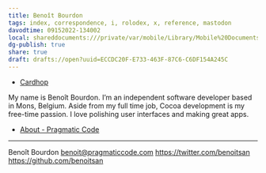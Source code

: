 ```yaml
---
title: Benoît Bourdon
tags: index, correspondence, i, rolodex, x, reference, mastodon
davodtime: 09152022-134002
local: shareddocuments:///private/var/mobile/Library/Mobile%20Documents/iCloud~md~obsidian/Documents/OBSHIDDIAN/drafts/ECCDC20F-E733-463F-87C6-C6DF154A245C.md
dg-publish: true
share: true
draft: drafts://open?uuid=ECCDC20F-E733-463F-87C6-C6DF154A245C
---
```


- [Cardhop](x-cardhop://show?id=contact:64A7CB3D-9F4F-4293-8CE6-DDD9DE37A1EC&contact=Beno%C3%AEt%20Bourdon)

My name is Benoît Bourdon. I’m an independent software developer based in Mons, Belgium.
Aside from my full time job, Cocoa development is my free-time passion. I love polishing user interfaces and making great apps.
- [About - Pragmatic Code](https://pragmaticcode.com/about/)


---

Benoît Bourdon
benoit@pragmaticcode.com
https://twitter.com/benoitsan
https://github.com/benoitsan